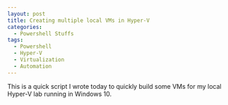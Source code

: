```yaml
---
layout: post
title: Creating multiple local VMs in Hyper-V
categories:
  - Powershell Stuffs
tags:
  - Powershell
  - Hyper-V
  - Virtualization
  - Automation
---
```


This is a quick script I wrote today to quickly build some VMs for my local Hyper-V lab running in Windows 10.

<script src="https://gist.github.com/mockmyberet/e7397ee70a175a2300ea92eebb99fdfc.js"></script>
